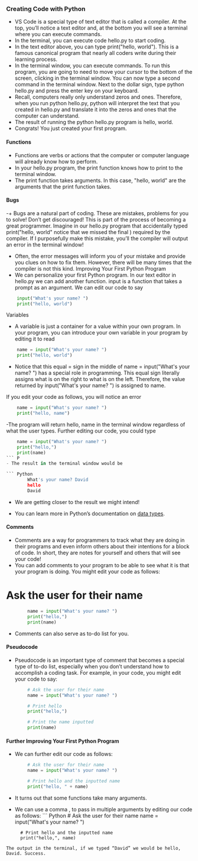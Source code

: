 ### Creating Code with Python
- VS Code is a special type of text editor that is called a compiler. At the top, you’ll notice a text editor and, at the bottom you will see a terminal where you can execute commands.
- In the terminal, you can execute code hello.py to start coding.
- In the text editor above, you can type print("hello, world"). This is a famous canonical program that nearly all coders write during their learning process.
- In the terminal window, you can execute commands. To run this program, you are going to need to move your cursor to the bottom of the screen, clicking in the terminal window. You can now type a second command in the terminal window. Next to the dollar sign, type python hello.py and press the enter key on your keyboard.
- Recall, computers really only understand zeros and ones. Therefore, when you run python hello.py, python will interpret the text that you created in hello.py and translate it into the zeros and ones that the computer can understand.
- The result of running the python hello.py program is hello, world.
- Congrats! You just created your first program.


#### Functions
- Functions are verbs or actions that the computer or computer language will already know how to perform.
- In your hello.py program, the print function knows how to print to the terminal window.
- The print function takes arguments. In this case, "hello, world" are the arguments that the print function takes.

#### Bugs
-+ Bugs are a natural part of coding. These are mistakes, problems for you to solve! Don’t get discouraged! This is part of the process of becoming a great programmer.
Imagine in our hello.py program that accidentally typed print("hello, world" notice that we missed the final ) required by the compiler. If I purposefully make this mistake, you’ll the compiler will output an error in the terminal window!
- Often, the error messages will inform you of your mistake and provide you clues on how to fix them. However, there will be many times that the compiler is not this kind.
Improving Your First Python Program
- We can personalize your first Python program.
In our text editor in hello.py we can add another function. input is a function that takes a prompt as an argument. We can edit our code to say
``` Python
    input("What's your name? ")
    print("hello, world")
```
Variables
- A variable is just a container for a value within your own program.
In your program, you can introduce your own variable in your program by editing it to read

``` Python
    name = input("What's your name? ")
    print("hello, world")
``` 

- Notice that this equal = sign in the middle of name = input("What's your name? ") has a special role in programming. This equal sign literally assigns what is on the right to what is on the left. Therefore, the value returned by input("What's your name? ") is assigned to name.

If you edit your code as follows, you will notice an error

``` Python
    name = input("What's your name? ")
    print("hello, name")
``` 
-The program will return hello, name in the terminal window regardless of what the user types.
Further editing our code, you could type
``` Python
    name = input("What's your name? ")
    print("hello,")
    print(name)
``` P
- The result in the terminal window would be

``` Python
        What's your name? David
        hello
        David
``` 
- We are getting closer to the result we might intend!

- You can learn more in Python’s documentation on [data types](https://docs.python.org/3/library/datatypes.html).

#### Comments
- Comments are a way for programmers to track what they are doing in their programs and even inform others about their intentions for a block of code. In short, they are notes for yourself and others that will see your code!
- You can add comments to your program to be able to see what it is that your program is doing. You might edit your code as follows:

# Ask the user for their name

``` Python
        name = input("What's your name? ")
        print("hello,")
        print(name)

``` 
- Comments can also serve as to-do list for you.

#### Pseudocode
- Pseudocode is an important type of comment that becomes a special type of to-do list, especially when you don’t understand how to accomplish a coding task. For example, in your code, you might edit your code to say:
``` Python
        # Ask the user for their name
        name = input("What's your name? ")

        # Print hello
        print("hello,")

        # Print the name inputted
        print(name)

``` 
#### Further Improving Your First Python Program
- We can further edit our code as follows:

``` Python
        # Ask the user for their name
        name = input("What's your name? ")

        # Print hello and the inputted name
        print("hello, " + name)
``` 
- It turns out that some functions take many arguments.
- We can use a comma , to pass in multiple arguments by editing our code as follows:
        ``` Python
        # Ask the user for their name
        name = input("What's your name? ")

        # Print hello and the inputted name
        print("hello,", name)
``` 
The output in the terminal, if we typed “David” we would be hello, David. Success.

